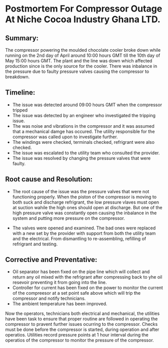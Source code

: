 #  Postmortem For Compressor Outage At Niche Cocoa Industry Ghana LTD.

## Summary:
The compressor powering the moulded chocolate cooler broke down while running
on the 2nd day of April around 10:00 hours GMT till the 10th day of May 15:00
hours GMT. The plant and the line was down which affected production since is
the only source for the cooler. There was inbalance in the pressure due to
faulty pressure valves causing the compressor to breakdown.

## Timeline:
* The issue was detected around 09:00 hours GMT when the compressor tripped
* The issue was detected by an engineer who investigated the tripping issue.
* The was noise and vibrations in the compressor and it was assumed that a
  mechanical damge has occured. The utility responsible for the compressor was
  called upon to investigate further.
* The windings were checked, terminals checked, refrigrant were also checked.
* The issue was escalated to the utility team who consulted the provider.
* The issue was resolved by changing the pressure valves that were faulty.

## Root cause and Resolution:
- The root cause of the issue was the pressure valves that were not functioning
properly. When the piston of the compressor is moving to both suck and
discharge refrigrant, the low pressure vlaves must open at suction wahile the
high ones should open at discharge. But one of the high pressure valve was
constantly open causing the inbalance in the system and putting more pressure on
the compressor.

- The valves were opened and examined. The bad ones were replaced with a new set
by the provider with support from both the utility team and the electrical. From
dismantling to re-assembling, refilling of refrigrant and testing.

## Corrective and Preventative:
* Oil separator has been fixed on the pipe line which will collect and return
any oil mixed with the refrigrant after compressing back to yhe oil resevoir
preventing it from going into the line.
* Controller for current has been fixed on the power to monitor the current
of the compreesor at a set point safe above which will trip the compressor
and notify technicians.
* The ambient temperature has been improved.

Now the operators, technicians both electrical and mechanical, the utilities
have been task to ensure that proper routine are followed in operating the
compressor to pravent further issues ocurring to the compressor. Checks must be
done before the compressor is started, during operation and after operatios.
Utilities record pressure points at 1 hour interval during the operatios of the compressor to monitor the pressure of the compressor.
